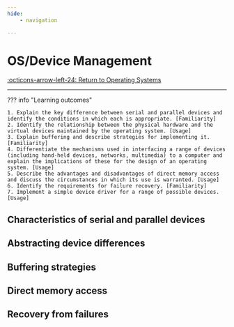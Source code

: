 ```yaml
---
hide:
    - navigation 

---
```

# OS/Device Management

[:octicons-arrow-left-24: Return to Operating Systems](/Knowledge-Notebook/Operating-Systems/)

---

??? info "Learning outcomes"

    1. Explain the key difference between serial and parallel devices and identify the conditions in which each is appropriate. [Familiarity]
    2. Identify the relationship between the physical hardware and the virtual devices maintained by the operating system. [Usage]
    3. Explain buffering and describe strategies for implementing it. [Familiarity]
    4. Differentiate the mechanisms used in interfacing a range of devices (including hand-held devices, networks, multimedia) to a computer and explain the implications of these for the design of an operating system. [Usage]
    5. Describe the advantages and disadvantages of direct memory access and discuss the circumstances in which its use is warranted. [Usage]
    6. Identify the requirements for failure recovery. [Familiarity]
    7. Implement a simple device driver for a range of possible devices. [Usage]

## Characteristics of serial and parallel devices

## Abstracting device differences

## Buffering strategies

## Direct memory access

## Recovery from failures
